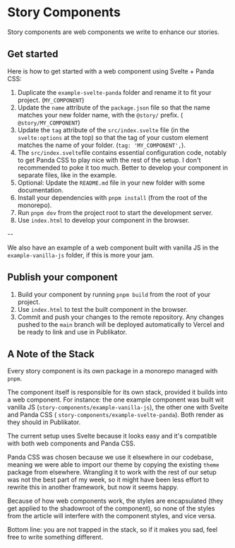 # Story Components

Story components are web components we write to enhance our stories.

## Get started

Here is how to get started with a web component using Svelte + Panda CSS:

1. Duplicate the `example-svelte-panda` folder and rename it to fit your project. (`MY_COMPONENT`)
2. Update the `name` attribute of the `package.json` file so that the name matches your new folder name, with the
   `@story/` prefix. (
   `@story/MY_COMPONENT`)
3. Update the `tag` attribute of the `src/index.svelte` file (in the `svelte:options` at the top) so that the tag of
   your custom element matches the name of your folder. (`tag: 'MY_COMPONENT',`).
4. The `src/index.svelte`file contains essential configuration code, notably to get Panda CSS to play nice with the
   rest of the setup. I don't recommended to poke it too much. Better to develop your component in separate
   files, like in the example.
5. Optional: Update the `README.md` file in your new folder with some documentation.
6. Install your dependencies with `pnpm install` (from the root of the monorepo).
7. Run `pnpm dev` from the project root to start the development server.
8. Use `index.html` to develop your component in the browser.

--

We also have an example of a web component built with vanilla JS in the `example-vanilla-js` folder, if this is more
your jam.

## Publish your component

1. Build your component by running `pnpm build` from the root of your project.
2. Use `index.html` to test the built component in the browser.
3. Commit and push your changes to the remote repository. Any changes pushed to the `main` branch will be deployed
   automatically to Vercel and be ready to link and use in Publikator.

## A Note of the Stack

Every story component is its own package in a monorepo managed with `pnpm`.

The component itself is responsible for its own stack, provided it builds into a web component. For instance: the one
example component was built wit vanilla JS (`story-components/example-vanilla-js`), the other one with Svelte and Panda
CSS (
`story-components/example-svelte-panda`). Both render as they should in Publikator.

The current setup uses Svelte because it looks easy and it's compatible with both web components and Panda CSS.

Panda CSS was chosen because we use it elsewhere in our codebase, meaning we were able to import our theme by copying
the existing `theme` package from elsewhere. Wrangling it to work with the rest of our setup was not the best part of my
week, so it might have been less effort to rewrite this in another framework, but now it seems happy.

Because of how web components work, the styles are encapsulated (they get applied to the shadowroot of the component),
so none of the styles from the article will interfere with the component styles, and vice versa.

Bottom line: you are not trapped in the stack, so if it makes you sad, feel free to write something different.